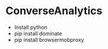 ConverseAnalytics
=================

 - Install python
 - pip install dominate
 - pip install browsermobproxy


